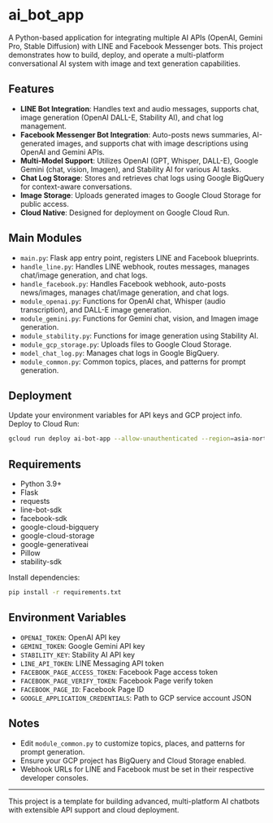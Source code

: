 # ai_bot_app

A Python-based application for integrating multiple AI APIs (OpenAI, Gemini Pro, Stable Diffusion) with LINE and Facebook Messenger bots. This project demonstrates how to build, deploy, and operate a multi-platform conversational AI system with image and text generation capabilities.

## Features
- **LINE Bot Integration**: Handles text and audio messages, supports chat, image generation (OpenAI DALL-E, Stability AI), and chat log management.
- **Facebook Messenger Bot Integration**: Auto-posts news summaries, AI-generated images, and supports chat with image descriptions using OpenAI and Gemini APIs.
- **Multi-Model Support**: Utilizes OpenAI (GPT, Whisper, DALL-E), Google Gemini (chat, vision, Imagen), and Stability AI for various AI tasks.
- **Chat Log Storage**: Stores and retrieves chat logs using Google BigQuery for context-aware conversations.
- **Image Storage**: Uploads generated images to Google Cloud Storage for public access.
- **Cloud Native**: Designed for deployment on Google Cloud Run.

## Main Modules
- `main.py`: Flask app entry point, registers LINE and Facebook blueprints.
- `handle_line.py`: Handles LINE webhook, routes messages, manages chat/image generation, and chat logs.
- `handle_facebook.py`: Handles Facebook webhook, auto-posts news/images, manages chat/image generation, and chat logs.
- `module_openai.py`: Functions for OpenAI chat, Whisper (audio transcription), and DALL-E image generation.
- `module_gemini.py`: Functions for Gemini chat, vision, and Imagen image generation.
- `module_stability.py`: Functions for image generation using Stability AI.
- `module_gcp_storage.py`: Uploads files to Google Cloud Storage.
- `model_chat_log.py`: Manages chat logs in Google BigQuery.
- `module_common.py`: Common topics, places, and patterns for prompt generation.

## Deployment
Update your environment variables for API keys and GCP project info. Deploy to Cloud Run:

```sh
gcloud run deploy ai-bot-app --allow-unauthenticated --region=asia-northeast1 --project=yahayuta --source .
```

## Requirements
- Python 3.9+
- Flask
- requests
- line-bot-sdk
- facebook-sdk
- google-cloud-bigquery
- google-cloud-storage
- google-generativeai
- Pillow
- stability-sdk

Install dependencies:
```sh
pip install -r requirements.txt
```

## Environment Variables
- `OPENAI_TOKEN`: OpenAI API key
- `GEMINI_TOKEN`: Google Gemini API key
- `STABILITY_KEY`: Stability AI API key
- `LINE_API_TOKEN`: LINE Messaging API token
- `FACEBOOK_PAGE_ACCESS_TOKEN`: Facebook Page access token
- `FACEBOOK_PAGE_VERIFY_TOKEN`: Facebook Page verify token
- `FACEBOOK_PAGE_ID`: Facebook Page ID
- `GOOGLE_APPLICATION_CREDENTIALS`: Path to GCP service account JSON

## Notes
- Edit `module_common.py` to customize topics, places, and patterns for prompt generation.
- Ensure your GCP project has BigQuery and Cloud Storage enabled.
- Webhook URLs for LINE and Facebook must be set in their respective developer consoles.

---

This project is a template for building advanced, multi-platform AI chatbots with extensible API support and cloud deployment.
